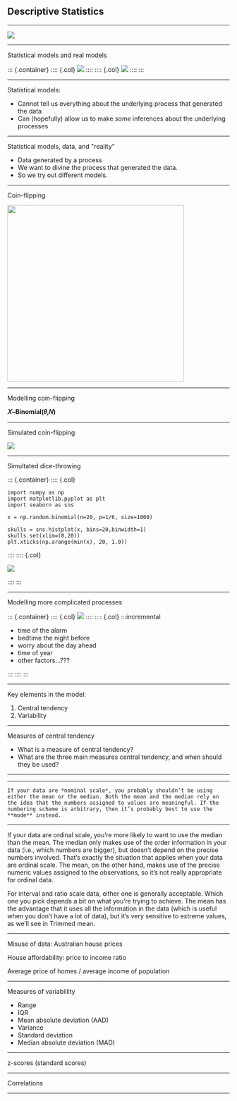 ## Descriptive Statistics

<style>
.container{
  display: flex;
}
.col {
  flex: 1;
}
</style>


---

![](http://cdn.wallpapersafari.com/11/33/EaO4ew.gif)

---

Statistical models and real models

::: {.container}
:::: {.col}
![](https://upload.wikimedia.org/wikipedia/commons/9/91/H0e_layout2.png)
::::
:::: {.col}
![](https://upload.wikimedia.org/wikipedia/commons/thumb/7/77/TEMB2076.jpg/1280px-TEMB2076.jpg)
::::
:::

---

Statistical models:  

- Cannot tell us everything about the underlying process that generated the data
- Can (hopefully) allow us to make _some_ inferences about the underlying processes


---

Statistical models, data, and "reality"

- Data generated by a process 
- We want to divine the process that generated the data. 
- So we try out different models.

---

Coin-flipping

<img src="https://upload.wikimedia.org/wikipedia/commons/thumb/5/54/Coin_toss_at_Super_Bowl_43_1.jpg/800px-Coin_toss_at_Super_Bowl_43_1.jpg" width = "400" />

---

Modelling coin-flipping

**𝑋∼Binomial(𝜃,𝑁)**


---

Simulated coin-flipping

![](https://ethanweed.github.io/pythonbook/_images/04.02-probability_19_0.png)


---

Simultated dice-throwing

::: {.container}
:::: {.col}

	import numpy as np
	import matplotlib.pyplot as plt
	import seaborn as sns

	x = np.random.binomial(n=20, p=1/6, size=1000)

	skulls = sns.histplot(x, bins=20,binwidth=1)
	skulls.set(xlim=(0,20))
	plt.xticks(np.arange(min(x), 20, 1.0))

::::
:::: {.col}

![](https://ethanweed.github.io/pythonbook/_images/04.02-probability_14_1.png)

::::
:::

---

Modelling more complicated processes

::: {.container}
:::: {.col}
<img src="https://upload.wikimedia.org/wikipedia/commons/thumb/8/8b/2010-07-20_Black_windup_alarm_clock_face.jpg/800px-2010-07-20_Black_windup_alarm_clock_face.jpg">
::::
:::: {.col}
:::incremental

- time of the alarm
- bedtime the night before
- worry about the day ahead
- time of year
- other factors...???

:::
::::
:::



---

Key elements in the model: 

1. Central tendency
2. Variability

---

Measures of central tendency

- What is a measure of central tendency?
- What are the three main measures central tendency, and when should they be used?

---



---

	If your data are *nominal scale*, you probably shouldn’t be using either the mean or the median. Both the mean and the median rely on the idea that the numbers assigned to values are meaningful. If the numbering scheme is arbitrary, then it’s probably best to use the **mode** instead.

---

If your data are ordinal scale, you’re more likely to want to use the median than the mean. The median only makes use of the order information in your data (i.e., which numbers are bigger), but doesn’t depend on the precise numbers involved. That’s exactly the situation that applies when your data are ordinal scale. The mean, on the other hand, makes use of the precise numeric values assigned to the observations, so it’s not really appropriate for ordinal data.

For interval and ratio scale data, either one is generally acceptable. Which one you pick depends a bit on what you’re trying to achieve. The mean has the advantage that it uses all the information in the data (which is useful when you don’t have a lot of data), but it’s very sensitive to extreme values, as we’ll see in Trimmed mean.

---

Misuse of data: Australian house prices

House affordability: price to income ratio

Average price of homes /  average income of population

---

Measures of variablility

- Range
- IQR
- Mean absolute deviation (AAD)
- Variance
- Standard deviation
- Median absolute deviation (MAD)

---

z-scores (standard scores)

---


Correlations


---



